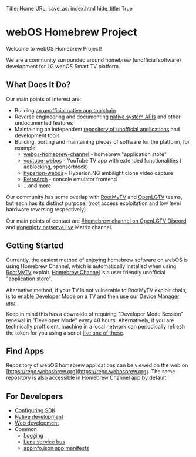 Title: Home
URL:
save_as: index.html
hide_title: True

<!-- Use HTML tag to skip permalink -->
<h1>webOS Homebrew Project</h1>

Welcome to webOS Homebrew Project!

We are a community surrounded around homebrew (unofficial software)
development for LG webOS Smart TV platform.

## What Does It Do?

Our main points of interest are:

* Building [an unofficial native app toolchain](https://github.com/webosbrew/meta-lg-webos-ndk)
* Reverse engineering and documenting [native system APIs](https://github.com/webosbrew/tv-native-apis) and other
  undocumented features
* Maintaining an independent [repository of unofficial applications](https://github.com/webosbrew/apps-repo) and
  development tools
* Building, porting and maintaining pieces of software for the platform, for example:
    - [webos-homebrew-channel](https://github.com/webosbrew/webos-homebrew-channel) - homebrew "application store"
    - [youtube-webos](https://github.com/webosbrew/youtube-webos) - YouTube TV app with extended functionalities (
      adblocking, sponsorblock)
    - [hyperion-webos](https://github.com/webosbrew/hyperion-webos) - Hyperion.NG ambilight clone video capture
    - [RetroArch](https://github.com/webosbrew/RetroArch) - console emulator frontend
    - ...and [more](https://github.com/webosbrew)

Our community has some overlap with [RootMyTV](https://rootmy.tv) and [OpenLGTV](https://openlgtv.github.io) teams, but
each has its distinct purpose. (root access exploitation and low level hardware reversing respectively)

Our main points of contact are [#homebrew channel on OpenLGTV Discord](https://discord.gg/nKQW6FPWeM)
and [#openlgtv:netserve.live](https://matrix.to/#/#openlgtv:netserve.live) Matrix channel.

## Getting Started

Currently, the easiest method of enjoying homebrew software on webOS is using Homebrew Channel, which is automatically
installed when using [RootMyTV](https://rootmy.tv)
exploit. [Homebrew Channel](https://github.com/webosbrew/webos-homebrew-channel)
is a user friendly unofficial "application store".

Alternative method, if your TV is not vulnerable to RootMyTV exploit chain, is
to [enable Developer Mode](https://webostv.developer.lge.com/develop/app-test/using-devmode-app/) on a TV and then use
our [Device Manager app](https://github.com/webosbrew/dev-manager-desktop).

Keep in mind this has a downside of requiring "Developer Mode Session" renewal in "Developer Mode" every 48 hours.
Alternatively, if you are technically profficient, machine in a local network can periodically refresh the token for you
using a script [like one of these](https://github.com/webosbrew/dev-goodies/blob/main/reset-devmode-timer.sh).

## Find Apps

Repository of webOS homebrew applications can be viewed on the web on
[https://repo.webosbrew.org](https://repo.webosbrew.org). The same repository is also accessible in Homebrew Channel app
by default.

## For Developers

* [Configuring SDK]({filename}/pages/sdk.md)
* [Native development]({filename}/pages/native.md)
* [Web development]({filename}/pages/web.md)
* Common
    * [Logging]({filename}/pages/logging.md)
    * [Luna service bus]({filename}/pages/luna.md)
    * [appinfo.json app manifests]({filename}/pages/appinfo.md)
